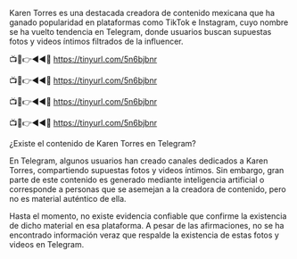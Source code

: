 Karen Torres es una destacada creadora de contenido mexicana que ha ganado popularidad en plataformas como TikTok e Instagram, cuyo nombre se ha vuelto tendencia en Telegram, donde usuarios buscan supuestas fotos y videos íntimos filtrados de la influencer.

📺📱👉◄◄🔴  https://tinyurl.com/5n6bjbnr

📺📱👉◄◄🔴  https://tinyurl.com/5n6bjbnr

📺📱👉◄◄🔴  https://tinyurl.com/5n6bjbnr

📺📱👉◄◄🔴  https://tinyurl.com/5n6bjbnr


¿Existe el contenido de Karen Torres en Telegram?

En Telegram, algunos usuarios han creado canales dedicados a Karen Torres, compartiendo supuestas fotos y videos íntimos. Sin embargo, gran parte de este contenido es generado mediante inteligencia artificial o corresponde a personas que se asemejan a la creadora de contenido, pero no es material auténtico de ella.

Hasta el momento, no existe evidencia confiable que confirme la existencia de dicho material en esa plataforma. A pesar de las afirmaciones, no se ha encontrado información veraz que respalde la existencia de estas fotos y videos en Telegram.
